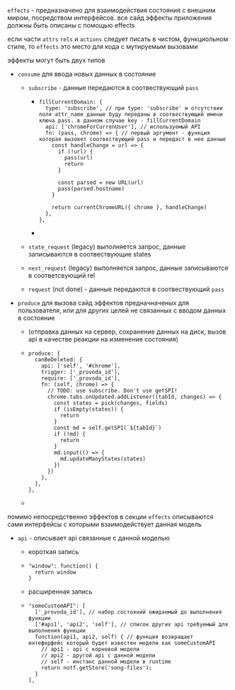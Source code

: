 `effects` - предназначено для взаимодействия состояния с внешним миром, посредством интерфейсов. все сайд эффекты приложения должны быть описаны с помощью effects

если части `attrs` `rels` и `actions` следует писать в чистом, функциольном стиле, то `effects` это место для кода с мутируемым вызовами

эффекты могут быть двух типов

- `consume` для ввода новых данных в состояние
  - `subscribe` - данные передаются в соотвествующий `pass`

    - ```
      fillCurrentDomain: {
        type: 'subscribe', // при type: 'subscribe' и отсутствии поля attr_name данные буду переданы в соотвествующий имени ключа pass. в данном случае key - fillCurrentDomain
        api: ['chromeForCurrenUser'], // используемый API
        fn: (pass, chrome) => { // первый аргумент - функция которая вызовет соотвествующий pass и передаст в нее данные
          const handleChange = url => {
            if (!url) {
              pass(url)
              return
            }

            const parsed = new URL(url)
            pass(parsed.hostname)
          }

          return currentChromeURL({ chrome }, handleChange)
        },
      },
      ```

    -

  - `state_request` (legacy) выполняется запрос, данные записываются в соотвествующие states

  - `nest_request` (legacy) выполняется запрос, данные записываются в соответсвующий rel

  - `request` (not done) - данные передаются в соотвествующий `pass`
- `produce` для вызова сайд эффектов предначначеных для пользователя, или для других целей не связанных с вводом данных в состояние

  - (отправка данных на сервер, сохранение данных на диск, вызов api в качестве реакции на изменение состояния)

  - ```
    produce: {
      canBeDeleted: {
        api: ['self', '#chrome'],
        trigger: ['_provoda_id'],
        require: ['_provoda_id'],
        fn: (self, chrome) => {
          // TODO: use subscribe. Don't use getSPI!
          chrome.tabs.onUpdated.addListener((tabId, changes) => {
            const states = pick(changes, fields)
            if (isEmpty(states)) {
              return
            }
            const md = self.getSPI(`${tabId}`)
            if (!md) {
              return
            }
            md.input(() => {
              md.updateManyStates(states)
            })
          })
        },
      },
    },
    ```

  -

помимо непосредственно эффектов в секции `effects` описываются сами интерфейсы с которыми взаимодействует данная модель

- `api` - описывает api связанные с данной моделью

  - короткая запись

  - ```
    "window": function() {
      return window
    }
    ```

  - расширенная запись

  - ```
    "someCustomAPI": [
      ['_provoda_id'], // набор состояний ожидаемый до выполнения функции
      ['#api1', 'api2', 'self'], // список других api требуемый для выполнения функции
      function(api1, api2, self) { // функция возвращает интеферфейс который будет известен модели как someCustomAPI
      	// api1 - api с корневой модели
      	// api2 - другой api с данной модели
      	// self - инстанс данной модели в runtime
        return notf.getStore('song-files');
      }
    ],
    ```
